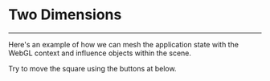 # Two Dimensions
----
Here's an example of how we can mesh the application state with the WebGL context
and influence objects within the scene.

Try to move the square using the buttons at below.
